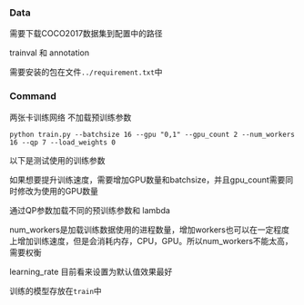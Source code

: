 ### Data

需要下载COCO2017数据集到配置中的路径

trainval 和 annotation

需要安装的包在文件```../requirement.txt```中

### Command

两张卡训练网络 不加载预训练参数

```shell
python train.py --batchsize 16 --gpu "0,1" --gpu_count 2 --num_workers 16 --qp 7 --load_weights 0
```

以下是测试使用的训练参数

如果想要提升训练速度，需要增加GPU数量和batchsize，并且gpu_count需要同时修改为使用的GPU数量

通过QP参数加载不同的预训练参数和 lambda

num_workers是加载训练数据使用的进程数量，增加workers也可以在一定程度上增加训练速度，但是会消耗内存，CPU，GPU。所以num_workers不能太高，需要权衡

learning_rate 目前看来设置为默认值效果最好

训练的模型存放在```train```中
